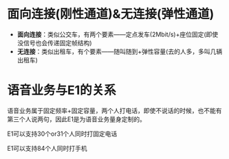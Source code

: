 # 面向连接\(刚性通道\)&无连接\(弹性通道\)

* **面向连接**：类似公交车，有两个要素——定点发车\(2Mbit/s\)+座位固定\(即使没信号也会传递固定帧结构\)
* **无连接**：类似出租车，有个要素——随叫随到+弹性容量\(去的人多，多叫几辆出租车\)

# 语音业务与E1的关系

语音业务属于固定频率+固定容量，两个人打电话，即使不说话的时候，也不能有第三个人说两句，因此E1是为语音业务量身定制的。

E1可以支持30个or31个人同时打固定电话

E1可以支持84个人同时打手机

